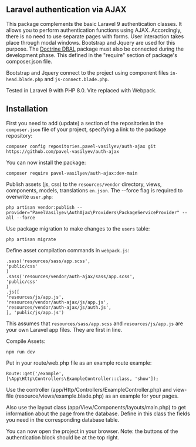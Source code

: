 ## Laravel authentication via AJAX

This package complements the basic Laravel 9 authentication classes. It allows you to perform authentication functions using AJAX. Accordingly, there is no need to use separate pages with forms. User interaction takes place through modal windows. Bootstrap and Jquery are used for this purpose. The [Doctrine DBAL](https://github.com/doctrine/dbal) package must also be connected during the development phase. This defined in the "require" section of package's composer.json file.

Bootstrap and Jquery connect to the project using component files `in-head.blade.php` and `js-connect.blade.php`.

Tested in Laravel 9 with PHP 8.0. Vite replaced with Webpack.

## Installation

First you need to add (update) a section of the repositories in the `composer.json` file of your project, specifying a link to the package repository:

```shell
composer config repositories.pavel-vasilyev/auth-ajax git https://github.com/pavel-vasilyev/auth-ajax
```
You can now install the package:

```shell
composer require pavel-vasilyev/auth-ajax:dev-main
```

Publish assets (js, css) to the `resources/vendor` directory, views, components, models, translations `en.json`. The --force flag is required to overwrite `user.php`:

```shell
php artisan vendor:publish --provider="PavelVasilyev\AuthAjax\Providers\PackageServiceProvider" --all --force
```

Use package migration to make changes to the `users` table:

```shell
php artisan migrate
```

Define asset compilation commands in `webpack.js`:

```shell
.sass('resources/sass/app.scss',
'public/css'
)
.sass('resources/vendor/auth-ajax/sass/app.scss',
'public/css'
)
.js([
'resources/js/app.js',
'resources/vendor/auth-ajax/js/app.js',
'resources/vendor/auth-ajax/js/auth.js',
], 'public/js/app.js')
```
This assumes that `resources/sass/app.scss` and `resources/js/app.js` are your own Laravel app files. They are first in line.

Compile Assets: 
```shell
npm run dev
```

Put in your route/web.php file as an example route example:
```shell
Route::get('/example', [\App\Http\Controllers\ExampleController::class, 'show']);
```
Use the controller (app/Http/Controllers/ExampleController.php) and view-file (resource/views/example.blade.php) as an example for your pages.

Also use the layout class (app/View/Components/layouts/main.php) to get information about the page from the database.
Define in this class the fields you need in the corresponding database table.

You can now open the project in your browser. Note: the buttons of the authentication block should be at the top right.
